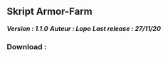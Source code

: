 Skript Armor-Farm
-------------

**_Version : 1.1.0_**
**_Auteur : Lopo_**
**_Last release : 27/11/20_**


### Download : 
